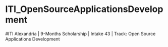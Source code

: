 # ITI_OpenSourceApplicationsDevelopment
#ITI Alexandria | 9-Months Scholarship | Intake 43 | Track: Open Source Applications Development
